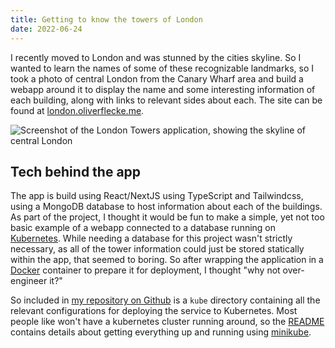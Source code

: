 ```yaml
---
title: Getting to know the towers of London
date: 2022-06-24
---
```


I recently moved to London and was stunned by the cities skyline.
So I wanted to learn the names of some of these recognizable landmarks, so I took a photo of central London from the Canary Wharf area and build a webapp around it to display the name and some interesting information of each building, along with links to relevant sides about each.
The site can be found at [london.oliverflecke.me](https://london.oliverflecke.me).

![Screenshot of the London Towers application, showing the skyline of central London](/media/london-towers-screenshot.png)

## Tech behind the app

The app is build using React/NextJS using TypeScript and Tailwindcss, using a MongoDB database to host information about each of the buildings.
As part of the project, I thought it would be fun to make a simple, yet not too basic example of a webapp connected to a database running on [Kubernetes](https://kubernetes.io).
While needing a database for this project wasn't strictly necessary, as all of the tower information could just be stored statically within the app, that seemed to boring.
So after wrapping the application in a [Docker](https://docker.io) container to prepare it for deployment, I thought "why not over-engineer it?"

So included in [my repository on Github](https://github.com/OliverFlecke/london-towers) is a `kube` directory containing all the relevant configurations for deploying the service to Kubernetes.
Most people like won't have a kubernetes cluster running around, so the [README](https://github.com/OliverFlecke/london-towers/blob/main/README.md) contains details about getting everything up and running using [minikube](https://minikube.sigs.k8s.io/docs/).
